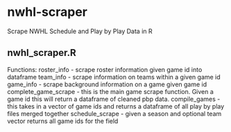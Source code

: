 # nwhl-scraper
Scrape NWHL Schedule and Play by Play Data in R


nwhl_scraper.R 
---------------
Functions:
roster_info - scrape roster information given game id into dataframe
team_info - scrape information on teams within a given game id
game_info - scrape background information on a game given game id
complete_game_scrape - this is the main game scrape function. Given a game id this will return a dataframe of cleaned pbp data.
compile_games - this takes in a vector of game ids and returns a dataframe of all play by play files merged together
schedule_scrape - given a season and optional team vector returns all game ids for the field

